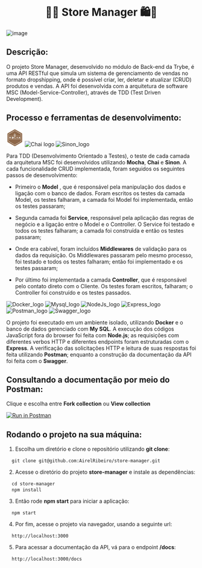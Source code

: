 # <h1 align="center"> 🧾🏬 Store Manager 🛍️🛒 </h1>

![image](https://user-images.githubusercontent.com/98190806/187788909-53554fc1-248c-4af3-afba-eaa4d954049a.png)

## Descrição:

<p text-align="justify">O projeto Store Manager, desenvolvido no módulo de Back-end da Trybe, é uma API RESTful que simula um sistema de gerenciamento de vendas no formato dropshipping, onde é possível criar, ler, deletar e atualizar (CRUD) produtos e vendas. A API foi desenvolvida com a arquitetura de software MSC (Model-Service-Controller), através de TDD (Test Driven Development).</p>

## Processo e ferramentas de desenvolvimento:

<div align="left">
<img src="https://raw.githubusercontent.com/devicons/devicon/1119b9f84c0290e0f0b38982099a2bd027a48bf1/icons/mocha/mocha-plain.svg" height="45" alt="Mocha_logo"  />
<img src="https://opencollective-production.s3-us-west-1.amazonaws.com/76dc6780-9bb2-11e8-927c-71f29759abab.png" height="40" alt="Chai logo"  />
<img src="https://sinonjs.org/assets/images/logo.png" height="45" alt="Sinon_logo"  />

Para TDD (Desenvolvimento Orientado a Testes), o teste de cada camada da arquitetura MSC foi desenvolvidos utilizando **Mocha**, **Chai** e **Sinon**. A cada funcionalidade CRUD implementada, foram seguidos os seguintes passos de desenvolvimento:

- Primeiro o **Model** , que é responsável pela manipulação dos dados e ligação com o banco de dados. Foram escritos os testes da camada Model, os testes falharam, a camada foi Model foi implementada, então os testes passaram;

- Segunda camada foi **Service**, responsável pela aplicação das regras de negócio e a ligação entre o Model e o Controller. O Service foi testado e todos os testes falharam; a camada foi construída e então os testes passaram;

- Onde era cabível, foram incluídos **Middlewares** de validação para os dados da requisição. Os Middlewares passaram pelo mesmo processo, foi testado e todos os testes falharam; então foi implementado e os testes passaram;

- Por último foi implementada a camada **Controller**, que é responsável pelo contato direto com o Cliente. Os testes foram escritos, falharam; o Controller foi construído e os testes passados.

<img src="https://cdn.jsdelivr.net/gh/devicons/devicon/icons/docker/docker-original.svg" height="50" alt="Docker_logo"  />
<img src="https://cdn.jsdelivr.net/gh/devicons/devicon/icons/mysql/mysql-original.svg" height="45" alt="Mysql_logo"  />
<img src="https://cdn.jsdelivr.net/gh/devicons/devicon/icons/nodejs/nodejs-original.svg" height="45" alt="NodeJs_logo"  />
<img src="https://cdn.jsdelivr.net/gh/devicons/devicon/icons/express/express-original.svg" height="45" alt="Express_logo"  />
<img src="https://seeklogo.com/images/P/postman-logo-F43375A2EB-seeklogo.com.png" height="45" alt="Postman_logo"  />
<img src="https://seeklogo.com/images/S/swagger-logo-A49F73BAF4-seeklogo.com.png" height="45" alt="Swagger_logo"  />

O projeto foi executado em um ambiente isolado, utilizando **Docker** e o banco de dados gerenciado com **My SQL**. A execução dos códigos JavaScript fora do browser foi feita com **Node.js**; as requisições com diferentes verbos HTTP e diferentes endpoints foram estruturadas com o **Express**. A verificação das solicitações HTTP e leitura de suas respostas foi feita utilizando **Postman**; enquanto a construção da documentação da API foi feita com o **Swagger**.
</div>

## Consultando a documentação por meio do **Postman**:

Clique e escolha entre **Fork collection** ou **View collection**

[![Run in Postman](https://run.pstmn.io/button.svg)](https://god.gw.postman.com/run-collection/22527230-b2a8b769-ea7f-4781-aea9-3bdb07dccf5b?action=collection%2Ffork&collection-url=entityId%3D22527230-b2a8b769-ea7f-4781-aea9-3bdb07dccf5b%26entityType%3Dcollection%26workspaceId%3D96ac246a-1dbc-4ade-b163-f9434c83ec74)

## Rodando o projeto na sua máquina:

1. Escolha um diretório e clone o repositório utilizando **git clone**:
```
  git clone git@github.com:AirelRibeiro/store-manager.git
```

2. Acesse o diretório do projeto **store-manager** e instale as dependências:
```
  cd store-manager
  npm install
```

3. Então rode **npm start** para iniciar a aplicação:
```
  npm start
```

4. Por fim, acesse o projeto via navegador, usando a seguinte url:
```
  http://localhost:3000
```

5. Para acessar a documentação da API, vá para o endpoint **/docs**:
```
  http://localhost:3000/docs
```
